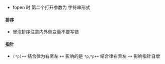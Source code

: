 - fopen 时 第二个打开参数为 字符串形式
#### 排序
- 冒泡排序注意内外侧变量不要写错
#### 指针
- `(*p)++` 结合律为右至左 `++` 影响的是 `*p`,`*p++` 结合律右至左 `++` 影响指针自增
